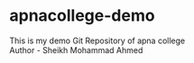 # apnacollege-demo
This is my demo Git Repository of apna college
<br>
Author - Sheikh Mohammad Ahmed

